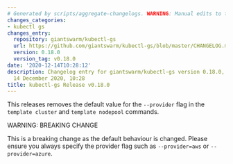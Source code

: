 ```yaml
---
# Generated by scripts/aggregate-changelogs. WARNING: Manual edits to this files will be overwritten.
changes_categories:
- kubectl gs
changes_entry:
  repository: giantswarm/kubectl-gs
  url: https://github.com/giantswarm/kubectl-gs/blob/master/CHANGELOG.md#0180---2020-12-14
  version: 0.18.0
  version_tag: v0.18.0
date: '2020-12-14T10:28:12'
description: Changelog entry for giantswarm/kubectl-gs version 0.18.0, published on
  14 December 2020, 10:28
title: kubectl-gs Release v0.18.0
---
```


This releases removes the default value for the `--provider` flag in the `template cluster` and `template nodepool` commands.

WARNING: BREAKING CHANGE

This is a breaking change as the default behaviour is changed.
Please ensure you always specify the provider flag such as `--provider=aws` or `--provider=azure`.

